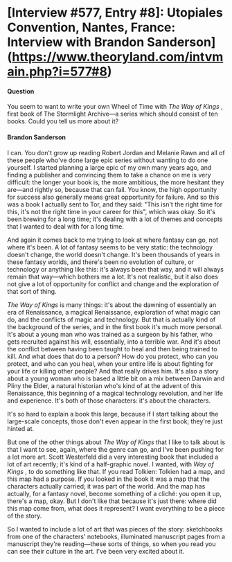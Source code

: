 # [Interview #577, Entry #8]: Utopiales Convention, Nantes, France: Interview with Brandon Sanderson](https://www.theoryland.com/intvmain.php?i=577#8)

#### Question

You seem to want to write your own Wheel of Time with
*The Way of Kings*
, first book of The Stormlight Archive—a series which should consist of ten books. Could you tell us more about it?

#### Brandon Sanderson

I can. You don't grow up reading Robert Jordan and Melanie Rawn and all of these people who've done large epic series without wanting to do one yourself. I started planning a large epic of my own many years ago, and finding a publisher and convincing them to take a chance on me is very difficult: the longer your book is, the more ambitious, the more hesitant they are—and rightly so, because that can fail. You know, the high opportunity for success also generally means great opportunity for failure. And so this was a book I actually sent to Tor, and they said: "This isn't the right time for this, it's not the right time in your career for this", which was okay. So it's been brewing for a long time; it's dealing with a lot of themes and concepts that I wanted to deal with for a long time.

And again it comes back to me trying to look at where fantasy can go, not where it's been. A lot of fantasy seems to be very static: the technology doesn't change, the world doesn't change. It's been thousands of years in these fantasy worlds, and there's been no evolution of culture, or technology or anything like this: it's always been that way, and it will always remain that way—which bothers me a lot. It's not realistic, but it also does not give a lot of opportunity for conflict and change and the exploration of that sort of thing.

*The Way of Kings*
is many things: it's about the dawning of essentially an era of Renaissance, a magical Renaissance, exploration of what magic can do, and the conflicts of magic and technology. But that is actually kind of the background of the series, and in the first book it's much more personal. It's about a young man who was trained as a surgeon by his father, who gets recruited against his will, essentially, into a terrible war. And it's about the conflict between having been taught to heal and then being trained to kill. And what does that do to a person? How do you protect, who can you protect, and who can you heal, when your entire life is about fighting for your life or killing other people? And that really drives him. It's also a story about a young woman who is based a little bit on a mix between Darwin and Pliny the Elder, a natural historian who's kind of at the advent of this Renaissance, this beginning of a magical technology revolution, and her life and experience. It's both of those characters: it's about the characters.

It's so hard to explain a book this large, because if I start talking about the large-scale concepts, those don't even appear in the first book; they're just hinted at.

But one of the other things about
*The Way of Kings*
that I like to talk about is that I want to see, again, where the genre can go, and I've been pushing for a lot more art. Scott Westerfeld did a very interesting book that included a lot of art recently; it's kind of a half-graphic novel. I wanted, with
*Way of Kings*
, to do something like that. If you read Tolkien: Tolkien had a map, and this map had a purpose. If you looked in the book it was a map that the characters actually carried; it was part of the world. And the map has actually, for a fantasy novel, become something of a cliché: you open it up, there's a map, okay. But I don't like that because it's just there: where did this map come from, what does it represent? I want everything to be a piece of the story.

So I wanted to include a lot of art that was pieces of the story: sketchbooks from one of the characters' notebooks, illuminated manuscript pages from a manuscript they're reading—these sorts of things, so when you read you can see their culture in the art. I've been very excited about it.

